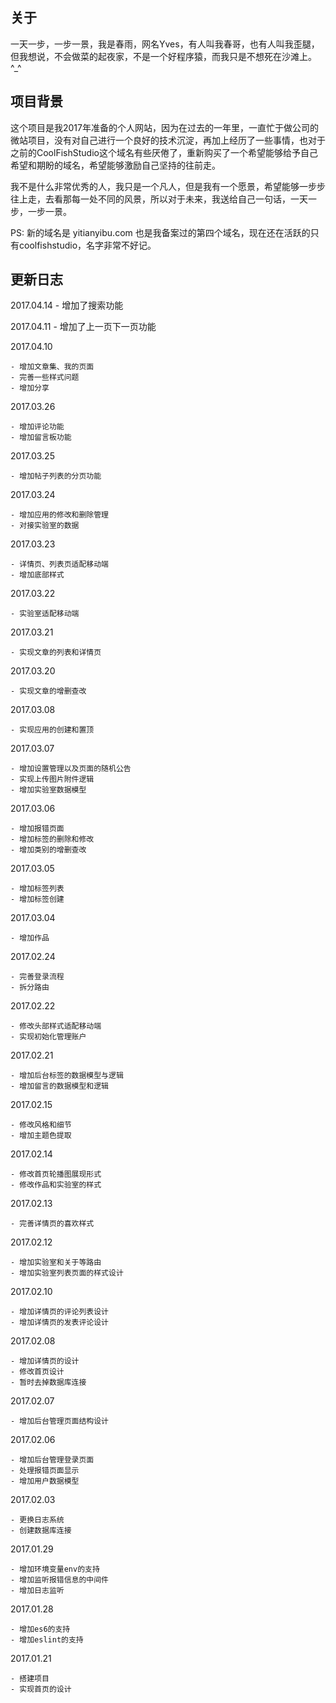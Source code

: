 ## 关于

一天一步，一步一景，我是春雨，网名Yves，有人叫我春哥，也有人叫我歪腿，但我想说，不会做菜的起夜家，不是一个好程序猿，而我只是不想死在沙滩上。^_^

## 项目背景

这个项目是我2017年准备的个人网站，因为在过去的一年里，一直忙于做公司的微站项目，没有对自己进行一个良好的技术沉淀，再加上经历了一些事情，也对于之前的CoolFishStudio这个域名有些厌倦了，重新购买了一个希望能够给予自己希望和期盼的域名，希望能够激励自己坚持的往前走。

我不是什么非常优秀的人，我只是一个凡人，但是我有一个愿景，希望能够一步步往上走，去看那每一处不同的风景，所以对于未来，我送给自己一句话，一天一步，一步一景。

PS: 新的域名是 yitianyibu.com 也是我备案过的第四个域名，现在还在活跃的只有coolfishstudio，名字非常不好记。

## 更新日志

2017.04.14
    - 增加了搜索功能

2017.04.11
    - 增加了上一页下一页功能

2017.04.10
    
    - 增加文章集、我的页面
    - 完善一些样式问题
    - 增加分享

2017.03.26
    
    - 增加评论功能
    - 增加留言板功能

2017.03.25
    
    - 增加帖子列表的分页功能

2017.03.24
    
    - 增加应用的修改和删除管理
    - 对接实验室的数据

2017.03.23
    
    - 详情页、列表页适配移动端
    - 增加底部样式

2017.03.22
    
    - 实验室适配移动端

2017.03.21
    
    - 实现文章的列表和详情页

2017.03.20
    
    - 实现文章的增删查改

2017.03.08
    
    - 实现应用的创建和置顶

2017.03.07
    
    - 增加设置管理以及页面的随机公告
    - 实现上传图片附件逻辑
    - 增加实验室数据模型

2017.03.06

    - 增加报错页面
    - 增加标签的删除和修改
    - 增加类别的增删查改

2017.03.05

    - 增加标签列表
    - 增加标签创建

2017.03.04

    - 增加作品

2017.02.24

    - 完善登录流程
    - 拆分路由

2017.02.22

    - 修改头部样式适配移动端
    - 实现初始化管理账户

2017.02.21

    - 增加后台标签的数据模型与逻辑
    - 增加留言的数据模型和逻辑

2017.02.15

    - 修改风格和细节
    - 增加主题色提取

2017.02.14

    - 修改首页轮播图展现形式
    - 修改作品和实验室的样式

2017.02.13

    - 完善详情页的喜欢样式

2017.02.12

    - 增加实验室和关于等路由
    - 增加实验室列表页面的样式设计

2017.02.10

    - 增加详情页的评论列表设计
    - 增加详情页的发表评论设计

2017.02.08

    - 增加详情页的设计
    - 修改首页设计
    - 暂时去掉数据库连接

2017.02.07

    - 增加后台管理页面结构设计

2017.02.06

    - 增加后台管理登录页面
    - 处理报错页面显示
    - 增加用户数据模型

2017.02.03

    - 更换日志系统
    - 创建数据库连接

2017.01.29

    - 增加环境变量env的支持
    - 增加监听报错信息的中间件
    - 增加日志监听

2017.01.28

    - 增加es6的支持
    - 增加eslint的支持

2017.01.21

    - 搭建项目
    - 实现首页的设计

